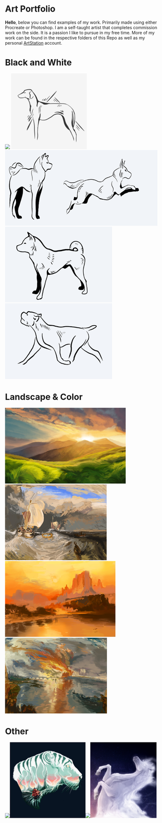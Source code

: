 # Art Portfolio

**Hello**, below you can find examples of my work. Primarily made using either Procreate or Photoshop. I am a self-taught artist that completes commission work on the side. It is a passion I like to pursue in my free time.
More of my work can be found in the respective folders of this Repo as well as my personal <a href="https://www.artstation.com/meyst">ArtStation</a> account.


# Black and White
<img src="https://cdnb.artstation.com/p/assets/images/images/023/226/865/large/anna-s-logowithtext.jpg?1578515137" height="250"> <img src="https://github.com/kirjav/art_portfolio/blob/main/Black%20and%20White/E7DD2797-8A72-4130-8D57-B49364EB2CD0.jpg" height="250px"><img src="https://github.com/kirjav/art_portfolio/blob/main/Black%20and%20White/IMG_0542.PNG" height="250px"><img src="https://github.com/kirjav/art_portfolio/blob/main/Black%20and%20White/IMG_0597.PNG" height="250px"> <img src="https://github.com/kirjav/art_portfolio/blob/main/Black%20and%20White/anna-s-canecorso.jpg" height="250px">


# Landscape & Color
<img src="https://github.com/kirjav/art_portfolio/blob/main/Landscape/anna-s-study2.jpg?raw=true" height="250px" title="Landscape Study 1"><img src="https://github.com/kirjav/art_portfolio/blob/main/Landscape/anna-s-study6.jpg?raw=true" height="250px" title="Master Study on JMW Turner's Fishing Boat with Huckster's Bargaining for Fish"><img src="https://github.com/kirjav/art_portfolio/blob/main/Landscape/anna-s-tm1.jpg" height="250px" title="Master Study on Thomas Moran's The Golden Hour">
<img src="https://github.com/kirjav/art_portfolio/blob/main/Landscape/anna-s-study5.jpg?raw=true" height="250px" title="Master Study on JMW Turner's The Burning of the Houses of Lords and Commons">

# Other

<img src="https://github.com/kirjav/art_portfolio/blob/main/Pet%20Portrait/IMG_0701.PNG?raw=true" height="250px"><img src="https://github.com/kirjav/art_portfolio/blob/main/Pet%20Portrait/anna-sersch-whitetigerwater.jpg" height="250px"><img src="https://github.com/kirjav/art_portfolio/blob/main/Pet%20Portrait/finalkooka.png?raw=true" height="250px"><img src="https://github.com/kirjav/art_portfolio/blob/main/Pet%20Portrait/help_me_lose_my_mind_by_meystr_d95o9v7.png?raw=true" height="250px">
